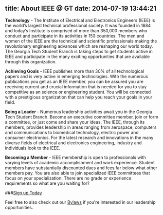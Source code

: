 title: About IEEE @ GT
date: 2014-07-19 13:44:21
---

__Technology__ - The Institute of Electrical and Electronics Engineers (IEEE) is the world’s largest technical professional society. It was founded in 1884 and today’s Institute is comprised of more than 350,000 members who conduct and participate in its activities in 150 countries. The men and women of the IEEE are the technical and scientific professionals making the revolutionary engineering advances which are reshaping our world today. The Georgia Tech Student Branch is taking steps to get students active in IEEE and participate in the many exciting opportunities that are available through this organization.

__Achieving Goals__ - IEEE publishes more than 30% of all technological papers and is very active in emerging technologies. With the numerous publications you get as an IEEE member, you can be assured you are receiving current and crucial information that is needed for you to stay competitive as an science or engineering student. You will be connected with a prestigious organization that can help you reach your goals in your field.

__Being a Leader__ - Numerous leadership activities await you in the Georgia Tech Student Branch. Become an executive committee member, join or form a committee, or just come and share your ideas. The IEEE, through its members, provides leadership in areas ranging from aerospace, computers and communications to biomedical technology, electric power and consumer electronics. For the latest research and innovations in the many diverse fields of electrical and electronics engineering, industry and individuals look to the IEEE.

__Becoming a Member__ - IEEE membership is open to professionals with varying levels of academic accomplishment and work experience. Student members have substantially discounted dues and fees far below what other members pay. You are also able to join specialized IEEE committees that focus on your specialization. There are no grade or experience requirements so what are you waiting for?

###[Sign up Today][join]

[join]: ../join

Feel free to also check out our [Bylaws](../bylaws) if you're interested in our leadership opportunities.
